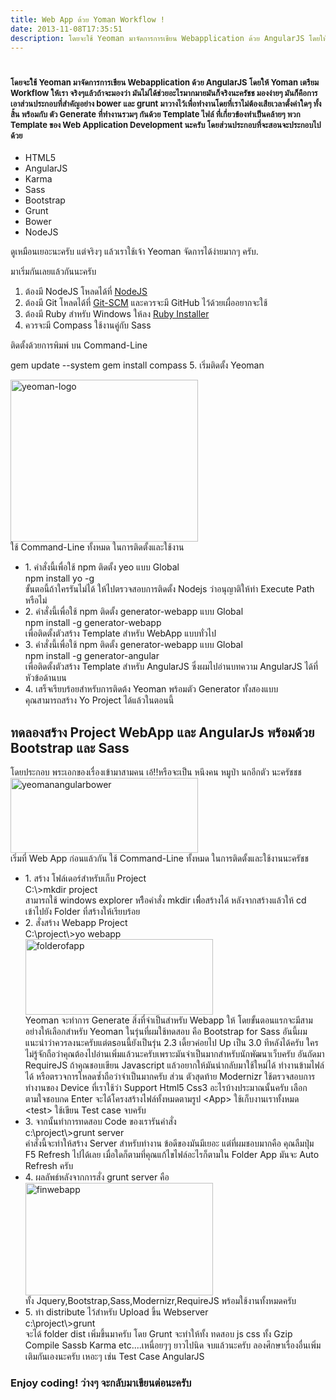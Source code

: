 ```yaml
---
title: Web App ด้วย Yoman Workflow !
date: 2013-11-08T17:35:51
description: โดยจะใช้ Yeoman มาจัดการการเขียน Webapplication ด้วย AngularJS โดยให้ Yoman เตรียม Workflow ให้เรา จริงๆแล้วถ้าจะมองว่า มันไม่ได้ช่วยอะไรมากมายมันก็จริงนะครัชช มองง่ายๆ มันก็คือการเอาส่วนประกอบที่สำคั
---
```


<h1><span style="font-size: 13px;">โดยจะใช้ Yeoman มาจัดการการเขียน Webapplication ด้วย AngularJS โดยให้ Yoman เตรียม Workflow ให้เรา จริงๆแล้วถ้าจะมองว่า มันไม่ได้ช่วยอะไรมากมายมันก็จริงนะครัชช มองง่ายๆ มันก็คือการเอาส่วนประกอบที่สำคัญอย่าง bower และ grunt มาวางไว้เพื่อทำงานโดยที่เราไม่ต้องเสียเวลาตั้งค่าใดๆ ทั้งสิ้น พร้อมกับ ตัว Generate ที่ทำงานรวมๆ กันด้วย Template ไฟล์ ที่เกี่ยวข้องทำเป็นคล้ายๆ พวก Template ของ Web Application Development นะครับ โดยส่วนประกอบที่จะสอนจะประกอบไปด้วย</span></h1>
<ul>
	<li>HTML5</li>
	<li>AngularJS</li>
	<li>Karma</li>
	<li>Sass</li>
	<li>Bootstrap</li>
	<li>Grunt</li>
	<li>Bower</li>
	<li>NodeJS</li>
</ul>
ดูเหมือนเยอะนะครับ แต่จริงๆ แล้วเราใช้เจ้า Yeoman จัดการได้ง่ายมากๆ ครับ.

มาเริ่มกันเลยแล้วกันนะครับ

1. ต้องมี NodeJS โหลดได้ที่ <a href="http://nodejs.org/" target="_blank">NodeJS</a>
2. ต้องมี Git โหลดได้ที่ <a href="http://git-scm.com/" target="_blank">Git-SCM</a> และควรจะมี GitHub ไว้ด้วยเผื่ออยากจะใช้
3. ต้องมี Ruby สำหรับ Windows ให้ลง <a href="http://rubyinstaller.org/" target="_blank">Ruby Installer</a>
4. ควรจะมี Compass ใช้งานคู่กับ Sass

ติดตั้งด้วยการพิมพ์ บน Command-Line

gem update --system
gem install compass
5. เริ่มติดตั้ง Yeoman
<div></div>
<div>
<div><a href="http://www.greanapp.com/wp-content/uploads/2013/11/yeoman-logo.png"><img class="size-medium wp-image-36 aligncenter" alt="yeoman-logo" src="http://www.greanapp.com/wp-content/uploads/2013/11/yeoman-logo-300x259.png" width="300" height="259" /></a></div>
<div>ใช้ ​Command-Line ทั้งหมด ในการติดตั้งและใช้งาน
<ul>
	<li>
<div>1. คำสั่งนี้เพื่อใช้ npm ติดตั้ง yeo แบบ Global</div>
<div>npm install yo -g</div>
<div>ขั้นตอนี้ถ้าใครรันไม่ได้ ให้ไปตรวจสอบการติดตั้ง Nodejs ว่าอนุญาติให้ทำ Execute Path หรือไม่</div></li>
	<li>
<div>2. คำสั่งนี้เพื่อใช้ npm ติดตั้ง generator-webapp แบบ Global</div>
<div>npm install -g generator-webapp</div>
<div>เพื่อติดตั้งตัวสร้าง Template สำหรับ WebApp แบบทั่วไป</div></li>
	<li>
<div>3. คำสั่งนี้เพื่อใช้ npm ติดตั้ง generator-webapp แบบ Global</div>
<div>npm install -g generator-angular</div>
<div>เพื่อติดตั้งตัวสร้าง Template สำหรับ AngularJS ซึ่งผมไปอ่านบทความ AngularJS ได้ที่หัวข้อด้านบน</div></li>
	<li>
<div>4. เสร็จเรียบร้อยสำหรับการติดต้ง Yeoman พร้อมตัว Generator ทั้งสองแบบ</div>
<div>คุณสามารถสร้าง Yo Project ได้แล้วในตอนนี้</div>
<div></div></li>
</ul>
</div>
</div>
<h2>ทดลองสร้าง Project WebApp และ AngularJs พร้อมด้วย Bootstrap และ Sass</h2>
โดยประกอบ พระเอกของเรื่องเข้ามาสามคน เอ้!!หรือจะเป็น หนึงคน หมูป่า นกอีกตัว นะครัชชช
<div><a href="http://www.greanapp.com/wp-content/uploads/2013/11/yeomanangularbower.png"><img class="size-medium wp-image-37 aligncenter" alt="yeomanangularbower" src="http://www.greanapp.com/wp-content/uploads/2013/11/yeomanangularbower-300x120.png" width="300" height="120" /></a></div>
<div>เริ่มที่ Web App ก่อนแล้วกัน ใช้ ​Command-Line ทั้งหมด ในการติดตั้งและใช้งานนะครัชช
<div>
<ul>
	<li>
<div>1. สร้าง โฟล์เดอร์สำหรับเก็บ Project</div>
<div>C:\&gt;mkdir project</div>
<div>สามารถใช้ windows explorer หรืิอคำสั่ง mkdir เพื่ิอสร้างได้ หลังจากสร้างแล้วให้ cd เข้าไปยัง Folder ที่สร้างให้เรียบร้อย</div></li>
	<li>
<div>2. สั่งสร้าง Webapp Project</div>
<div>C:\project\&gt;yo webapp</div>
<div><a href="http://www.greanapp.com/wp-content/uploads/2013/11/folderofapp.png"><img class="size-medium wp-image-33 aligncenter" alt="folderofapp" src="http://www.greanapp.com/wp-content/uploads/2013/11/folderofapp-300x121.png" width="300" height="121" /></a></div>
<div>Yeoman จะทำการ Generate สิ่งที่จำเป็นสำหรับ Webapp ให้ โดยขั้นตอนแรกจะมีสามอย่างให้เลือกสำหรับ Yeoman ในรุ่นที่ผมใช้ทดสอบ คือ Bootstrap for Sass อันนี้ผมแนะนำว่าควรลงนะครับแต่ตsอนนี้ยังเป็นรุ่น 2.3 เดี้ยวค่อยไป Up เป็น 3.0 ทีหลังได้ครับ ใครไม่รู้จักถือว่าคุณต้องไปอ่านเพิ่มแล้วนะครับเพราะมันจำเป็นมากสำหรับนักพัฒนาเว็บครับ อันถัดมา RequireJS ถ้าคุณชอบเขียน Javascript แล้วอยากให้มันนำกลับมาใช้ใหม่ได้ ทำงานข้ามไฟล์ได้ หรือตรวจการโหลดซ้ำถือว่าจำเป็นมากครับ ส่วน ตัวสุดท้าย Modernizr ใช้ตรวจสอบการทำงานของ Device ที่เราใช้ว่า Support Html5 Css3 อะไรบ้างประมาณนั้นครับ เลือกตามใจชอบกด Enter จะได้โครงสร้างไฟล์ทั้งหมดตามรูป &lt;App&gt; ใช้เก็บงานเราทั้งหมด &lt;test&gt; ใช้เขียน Test case จบครับ</div></li>
	<li>
<div>3. จากนั้นทำการทดสอบ Code ของเรารันคำสั่ง</div>
<div>c:\project\&gt;grunt server</div>
<div>คำสั่งนี้จะทำให้สร้าง Server สำหรับทำงาน ข้อดีของมันมีเยอะ แต่ที่ผมชอบมากคือ คุณลืมปุ่ม F5 Refresh ไปได้เลย เมื่อใดก็ตามที่คุณแก้ไขไฟล์อะไรก็ตามใน Folder App มันจะ Auto Refresh ครับ</div></li>
	<li>
<div>4. ผลลัพธ์หลังจากการสั่ง grunt server คือ</div>
<div><a href="http://www.greanapp.com/wp-content/uploads/2013/11/finwebapp.png"><img class="size-medium wp-image-32 aligncenter" alt="finwebapp" src="http://www.greanapp.com/wp-content/uploads/2013/11/finwebapp-300x180.png" width="300" height="180" /></a></div>
<div>ทั้ง Jquery,Bootstrap,Sass,Modernizr,RequireJS พร้อมใช้งานทั้งหมดครับ</div></li>
	<li>
<div>5. ทำ distribute ไว้สำหรับ Upload ขึ้น Webserver</div>
<div>c:\project\&gt;grunt</div>
<div>จะได้ folder dist เพิ่มขึ้นมาครับ โดย Grunt จะทำให้ทั้ง ทดสอบ js css ทั้ง Gzip Compile Sassb Karma etc....เหนื่อยๆๆ ยาวไปนิด จบแล้วนะครับ ลองศึกษาเรื่องอื่นเพิ่มเติมกันเองนะครับ เหอะๆ เช่น Test Case AngularJS</div></li>
</ul>
</div>
</div>
<h3>Enjoy coding! ว่างๆ จะกลับมาเขียนต่อนะครับ</h3>
